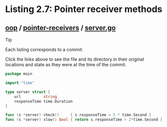 # Listing 2.7: Pointer receiver methods

## [oop](https://github.com/inancgumus/gobyexample/blob/f2c3897fad6ca576a410752fb5a83d5adc4d943e/oop) / [pointer-receivers](https://github.com/inancgumus/gobyexample/blob/f2c3897fad6ca576a410752fb5a83d5adc4d943e/oop/pointer-receivers) / [server.go](https://github.com/inancgumus/gobyexample/blob/f2c3897fad6ca576a410752fb5a83d5adc4d943e/oop/pointer-receivers/server.go)

> [!TIP]
> Each listing corresponds to a commit.
>
> Click the links above to see the file and its directory in their original locations and state as they were at the time of the commit.

```go
package main

import "time"

type server struct {
	url          string
	responseTime time.Duration
}

func (s *server) check()     { s.responseTime = 3 * time.Second }
func (s *server) slow() bool { return s.responseTime > 2*time.Second }
```

